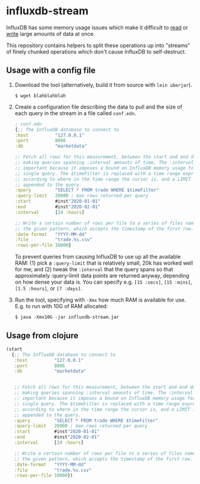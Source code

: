 # influxdb-stream

InfluxDB has some memory usage issues which make it difficult to 
[read](https://community.influxdata.com/t/export-big-data-from-influxdb/2204/3) 
or [write](https://github.com/influxdata/influxdb/issues/15433) large amounts of 
data at once. 

This repository contains helpers to split these operations up into "streams" of 
finely chunked operations which don't cause InfluxDB to self-destruct.

## Usage with a config file

1. Download the tool (alternatively, build it from source with `lein uberjar`).
   ```
   $ wget blahblahblah
   ```

2. Create a configuration file describing the data to pull and the size of each
   query in the stream in a file called `conf.edn`.
   ```clojure
   ; conf.edn
   {;; The InfluxDB database to connect to
   :host          "127.0.0.1"
   :port          8086
   :db            "marketdata"

   ;; Fetch all rows for this measurement, between the start and end dates,
   ;; making queries spanning :interval amounts of time. The :interval is
   ;; important because it imposes a bound on InfluxDB memory usage for a
   ;; single query. The $timeFilter is replaced with a time range expression
   ;; according to where in the time range the cursor is, and a LIMIT is
   ;; appended to the query.
   :query         "SELECT * FROM trade WHERE $timeFilter"
   :query-limit   20000 ; max rows returned per query
   :start         #inst"2020-01-01"
   :end           #inst"2020-02-01"
   :interval      [24 :hours]

   ;; Write a certain number of rows per file to a series of files named with
   ;; the given pattern, which accepts the timestamp of the first row.
   :date-format   "YYYY-MM-dd"
   :file          "trade.%s.csv"
   :rows-per-file 10000}
   ```
   
   To prevent queries from causing InfluxDB to use up all the available RAM: 
   (1) pick a `:query-limit` that is relatively small, 20k has worked well for 
   me; and (2) tweak the `:interval` that the query spans so that approximately 
   :query-limit data points are returned anyway, depending on how dense your 
   data is. You can specify e.g. `[15 :secs]`, `[15 :mins]`, `[1.5 :hours]`, or 
   `[7 :days]`. 
   

3. Run the tool, specifying with `-Xmx` how much RAM is available for use. E.g.
   to run with 10G of RAM allocated:
   ```
   $ java -Xmx10G -jar influxdb-stream.jar
   ```
   

## Usage from clojure

```clojure 
(start
  {;; The InfluxDB database to connect to
   :host          "127.0.0.1"
   :port          8086
   :db            "marketdata"


   ;; Fetch all rows for this measurement, between the start and end dates,
   ;; making queries spanning :interval amounts of time. The :interval is
   ;; important because it imposes a bound on InfluxDB memory usage for a
   ;; single query. The $timeFilter is replaced with a time range expression
   ;; according to where in the time range the cursor is, and a LIMIT is
   ;; appended to the query.
   :query         "SELECT * FROM trade WHERE $timeFilter"
   :query-limit   20000 ; max rows returned per query
   :start         #inst"2020-01-01"
   :end           #inst"2020-02-01"
   :interval      [24 :hours]

   ;; Write a certain number of rows per file to a series of files named with
   ;; the given pattern, which accepts the timestamp of the first row.
   :date-format   "YYYY-MM-dd"
   :file          "trade.%s.csv"
   :rows-per-file 10000})
```
